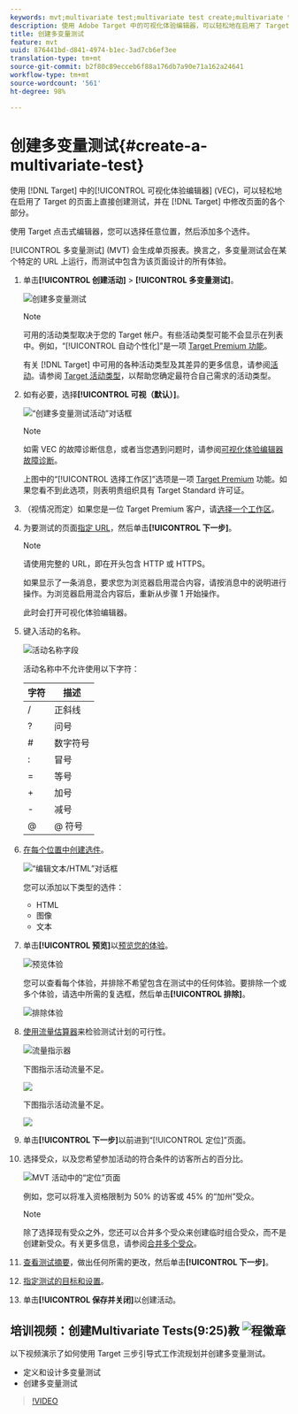 ```yaml
---
keywords: mvt;multivariate test;multivariate test create;multivariate test creating;mvt create;mvt creating;mvt how;multivariate test how
description: 使用 Adobe Target 中的可视化体验编辑器，可以轻松地在启用了 Target 的页面上直接创建多变量测试 (MVT)，并在 Target 中修改页面的各个部分。
title: 创建多变量测试
feature: mvt
uuid: 876441bd-d841-4974-b1ec-3ad7cb6ef3ee
translation-type: tm+mt
source-git-commit: b2f80c89ecceb6f88a176db7a90e71a162a24641
workflow-type: tm+mt
source-wordcount: '561'
ht-degree: 98%

---
```



# 创建多变量测试{#create-a-multivariate-test}

使用 [!DNL Target] 中的[!UICONTROL 可视化体验编辑器] (VEC)，可以轻松地在启用了 Target 的页面上直接创建测试，并在 [!DNL Target] 中修改页面的各个部分。

使用 Target 点击式编辑器，您可以选择任意位置，然后添加多个选件。

[!UICONTROL 多变量测试] (MVT) 会生成单页报表。换言之，多变量测试会在某个特定的 URL 上运行，而测试中包含为该页面设计的所有体验。

1. 单击&#x200B;**[!UICONTROL 创建活动]** > **[!UICONTROL 多变量测试]**。

   ![创建多变量测试](/help/c-activities/c-multivariate-testing/t-create-multivariate-test/assets/create-multivariate.png)

   >[!NOTE]
   >
   >可用的活动类型取决于您的 Target 帐户。有些活动类型可能不会显示在列表中。例如，“[!UICONTROL 自动个性化]”是一项 [Target Premium 功能](/help/c-intro/intro.md#premium)。
   >
   >有关 [!DNL Target] 中可用的各种活动类型及其差异的更多信息，请参阅[活动](../../../c-activities/activities.md#concept_D317A95A1AB54674BA7AB65C7985BA03)。请参阅 [Target 活动类型](/help/c-activities/target-activities-guide.md)，以帮助您确定最符合自己需求的活动类型。

1. 如有必要，选择&#x200B;**[!UICONTROL 可视（默认）]**。

   ![“创建多变量测试活动”对话框](/help/c-activities/c-multivariate-testing/t-create-multivariate-test/assets/create-mvt-dialog.png)

   >[!NOTE]
   >
   >如需 VEC 的故障诊断信息，或者当您遇到问题时，请参阅[可视化体验编辑器故障诊断](/help/c-experiences/c-visual-experience-composer/r-troubleshoot-composer/troubleshoot-composer.md)。
   >
   >上图中的“[!UICONTROL 选择工作区]”选项是一项 [Target Premium](/help/c-intro/intro.md) 功能。如果您看不到此选项，则表明贵组织具有 Target Standard 许可证。

1. （视情况而定）如果您是一位 Target Premium 客户，请[选择一个工作区](/help/administrating-target/c-user-management/property-channel/property-channel.md)。

1. 为要测试的页面[指定 URL](../../../c-activities/c-multivariate-testing/t-create-multivariate-test/url.md#concept_C12E4A85FF3B4E518E3110F6CF1AF9C0)，然后单击&#x200B;**[!UICONTROL 下一步]**。

   >[!NOTE]
   >
   >请使用完整的 URL，即在开头包含 HTTP 或 HTTPS。

   如果显示了一条消息，要求您为浏览器启用混合内容，请按消息中的说明进行操作。为浏览器启用混合内容后，重新从步骤 1 开始操作。

   此时会打开可视化体验编辑器。

1. 键入活动的名称。

   ![活动名称字段](/help/c-activities/c-multivariate-testing/t-create-multivariate-test/assets/activityname.png)

   活动名称中不允许使用以下字符：

   | 字符 | 描述 |
   |--- |--- |
   | / | 正斜线 |
   | ? | 问号 |
   | # | 数字符号 |
   | : | 冒号 |
   | = | 等号 |
   | + | 加号 |
   | - | 减号 |
   | @ | @ 符号 |

1. [在每个位置中创建选件](../../../c-activities/c-multivariate-testing/t-create-multivariate-test/add-offers.md#concept_DCE6B45C30F7419B8EC17AFDEE8D8AA6)。

   ![“编辑文本/HTML”对话框](/help/c-activities/c-multivariate-testing/t-create-multivariate-test/assets/editoffers.png)

   您可以添加以下类型的选件：

   * HTML
   * 图像
   * 文本

1. 单击&#x200B;**[!UICONTROL 预览]**&#x200B;以[预览您的体验](/help/c-activities/c-multivariate-testing/t-create-multivariate-test/preview-experiences.md)。

   ![预览体验](/help/c-activities/c-multivariate-testing/t-create-multivariate-test/assets/preview-mvt.png)

   您可以查看每个体验，并排除不希望包含在测试中的任何体验。要排除一个或多个体验，请选中所需的复选框，然后单击&#x200B;**[!UICONTROL 排除]**。

   ![排除体验](/help/c-activities/c-multivariate-testing/t-create-multivariate-test/assets/preview-mvt-exclude.png)

1. [使用流量估算器](../../../c-activities/c-multivariate-testing/t-create-multivariate-test/traffic-estimator.md#task_71AA6922AFD447EA8C5E610A78ABA714)来检验测试计划的可行性。

   ![流量指示器](/help/c-activities/c-multivariate-testing/t-create-multivariate-test/assets/mvt-traffic-indicator.png)

   下图指示活动流量不足。

   ![](assets/estimator.png)

   下图指示活动流量不足。

   ![](assets/estimator2.png)

1. 单击&#x200B;**[!UICONTROL 下一步]**&#x200B;以前进到“[!UICONTROL 定位]”页面。

1. 选择受众，以及您希望参加活动的符合条件的访客所占的百分比。

   ![MVT 活动中的“定位”页面](/help/c-activities/c-multivariate-testing/t-create-multivariate-test/assets/mvt_audperc.png)

   例如，您可以将准入资格限制为 50% 的访客或 45% 的“加州”受众。

   >[!NOTE]
   >
   >除了选择现有受众之外，您还可以合并多个受众来创建临时组合受众，而不是创建新受众。有关更多信息，请参阅[合并多个受众](../../../c-target/combining-multiple-audiences.md#concept_A7386F1EA4394BD2AB72399C225981E5)。

1. [查看测试摘要](../../../c-activities/c-multivariate-testing/t-create-multivariate-test/test-summary.md#reference_971AB225963A4DC18EEB5B0E20F0A4A7)，做出任何所需的更改，然后单击&#x200B;**[!UICONTROL 下一步]**。

1. [指定测试的目标和设置](../../../c-activities/c-multivariate-testing/t-create-multivariate-test/goals-and-settings.md#reference_B25389FD6F3A4989801E740364B089CC)。

1. 单击&#x200B;**[!UICONTROL 保存并关闭]**&#x200B;以创建活动。

## 培训视频：创建Multivariate Tests(9:25)教 ![程徽章](/help/assets/tutorial.png)

以下视频演示了如何使用 Target 三步引导式工作流规划并创建多变量测试。

* 定义和设计多变量测试
* 创建多变量测试

>[!VIDEO](https://video.tv.adobe.com/v/17395)
